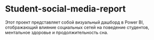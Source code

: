 # Student-social-media-report
Этот проект представляет собой визуальный дашборд в Power BI, отображающий влияние социальных сетей на поведение студентов, ментальное здоровье и продолжительность сна.
